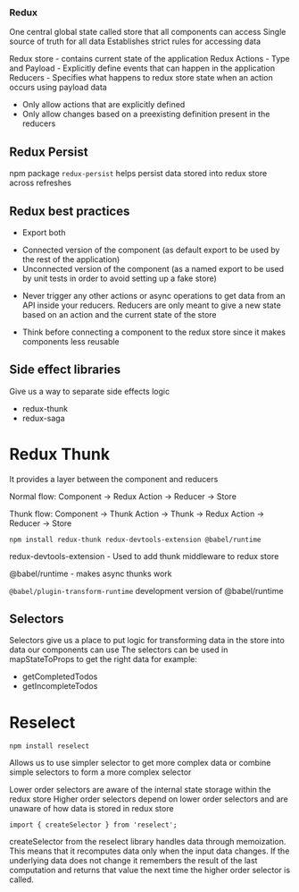 ### Redux

One central global state called store that all components can access
Single source of truth for all data
Establishes strict rules for accessing data

Redux store - contains current state of the application
Redux Actions - Type and Payload - Explicitly define events that can happen in the application
Reducers - Specifies what happens to redux store state when an action occurs using payload data

-   Only allow actions that are explicitly defined
-   Only allow changes based on a preexisting definition present in the reducers

## Redux Persist

npm package `redux-persist` helps persist data stored into redux store across refreshes

## Redux best practices

-   Export both

*   Connected version of the component (as default export to be used by the rest of the application)
*   Unconnected version of the component (as a named export to be used by unit tests in order to avoid setting up a fake store)

-   Never trigger any other actions or async operations to get data from an API inside your reducers. Reducers are only meant to give a new state based on an action and the current state of the store

-   Think before connecting a component to the redux store since it makes components less reusable

## Side effect libraries

Give us a way to separate side effects logic

-   redux-thunk
-   redux-saga

# Redux Thunk

It provides a layer between the component and reducers

Normal flow:
Component -> Redux Action -> Reducer -> Store

Thunk flow:
Component -> Thunk Action -> Thunk -> Redux Action -> Reducer -> Store

`npm install redux-thunk redux-devtools-extension @babel/runtime`

redux-devtools-extension - Used to add thunk middleware to redux store

@babel/runtime - makes async thunks work

`@babel/plugin-transform-runtime` development version of @babel/runtime

## Selectors

Selectors give us a place to put logic for transforming data in the store into data our components can use
The selectors can be used in mapStateToProps to get the right data for example:

-   getCompletedTodos
-   getIncompleteTodos

# Reselect

`npm install reselect`

Allows us to use simpler selector to get more complex data or combine simple selectors to form a more complex selector

Lower order selectors are aware of the internal state storage within the redux store
Higher order selectors depend on lower order selectors and are unaware of how data is stored in redux store

`import { createSelector } from 'reselect';`

createSelector from the reselect library handles data through memoization. This means that it recomputes data only when the input data changes. If the underlying data does not change it remembers the result of the last computation and returns that value the next time the higher order selector is called.
